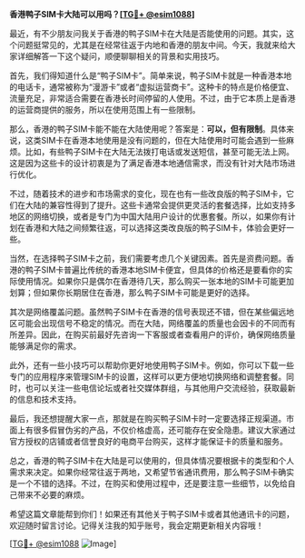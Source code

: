 **香港鸭子SIM卡大陆可以用吗？[[TG💪+ @esim1088](https://t.me/s/esim1088)]**

最近，有不少朋友问我关于香港的鸭子SIM卡在大陆是否能使用的问题。其实，这个问题挺常见的，尤其是在经常往返于内地和香港的朋友中间。今天，我就来给大家详细解答一下这个疑问，顺便聊聊相关的背景和实用技巧。

首先，我们得知道什么是“鸭子SIM卡”。简单来说，鸭子SIM卡就是一种香港本地的电话卡，通常被称为“漫游卡”或者“虚拟运营商卡”。这种卡的特点是价格便宜、流量充足，非常适合需要在香港长时间停留的人使用。不过，由于它本质上是香港的运营商提供的服务，所以在使用范围上有一些限制。

那么，香港的鸭子SIM卡能不能在大陆使用呢？答案是：**可以，但有限制**。具体来说，这类SIM卡在香港本地使用是没有问题的，但在大陆使用时可能会遇到一些麻烦。比如，有些鸭子SIM卡在大陆无法拨打电话或发送短信，甚至可能无法上网。这是因为这些卡的设计初衷是为了满足香港本地通信需求，而没有针对大陆市场进行优化。

不过，随着技术的进步和市场需求的变化，现在也有一些改良版的鸭子SIM卡，它们在大陆的兼容性得到了提升。这些卡通常会提供更灵活的套餐选择，比如支持多地区的网络切换，或者是专门为中国大陆用户设计的优惠套餐。所以，如果你有计划在香港和大陆之间频繁往返，可以选择这类改良版的鸭子SIM卡，体验会更好一些。

当然，在选择鸭子SIM卡之前，我们需要考虑几个关键因素。首先是资费问题。香港的鸭子SIM卡普遍比传统的香港本地SIM卡便宜，但具体的价格还是要看你的实际使用情况。如果你只是偶尔在香港待几天，那么购买一张本地的SIM卡可能更加划算；但如果你长期居住在香港，那么鸭子SIM卡可能是更好的选择。

其次是网络覆盖问题。虽然鸭子SIM卡在香港的信号表现还不错，但在某些偏远地区可能会出现信号不稳定的情况。而在大陆，网络覆盖的质量也会因卡的不同而有所差异。因此，在购买前最好先咨询一下客服或者查看用户的评价，确保网络质量能够满足你的需求。

此外，还有一些小技巧可以帮助你更好地使用鸭子SIM卡。例如，你可以下载一些专门的应用程序来管理SIM卡的设置，这样可以更方便地切换网络和调整套餐。同时，也可以关注一些电信论坛或者社交媒体群组，与其他用户交流经验，获取最新的信息和技术支持。

最后，我还想提醒大家一点，那就是在购买鸭子SIM卡时一定要选择正规渠道。市面上有很多假冒伪劣的产品，不仅价格虚高，还可能存在安全隐患。建议大家通过官方授权的店铺或者信誉良好的电商平台购买，这样才能保证卡的质量和服务。

总之，香港的鸭子SIM卡在大陆是可以使用的，但具体情况要根据卡的类型和个人需求来决定。如果你经常往返于两地，又希望节省通讯费用，那么鸭子SIM卡确实是一个不错的选择。不过，在购买和使用过程中，还是要注意一些细节，以免给自己带来不必要的麻烦。

希望这篇文章能帮到你们！如果还有其他关于鸭子SIM卡或者其他通讯卡的问题，欢迎随时留言讨论。记得关注我的知乎账号，我会定期更新相关内容哦！

[[TG💪+ @esim1088](https://t.me/s/esim1088) ![Image](https://i.postimg.cc/4NQfJmqS/Snipaste-2025-05-13-00-14-12.png)]
